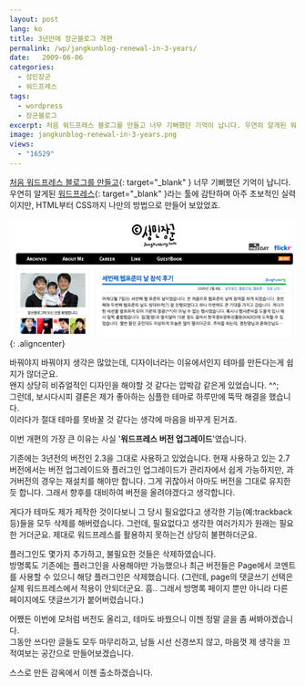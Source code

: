 ```yaml
---
layout: post
lang: ko
title: 3년만에 장군블로그 개편
permalink: /wp/jangkunblog-renewal-in-3-years/
date:   2009-06-06
categories:
  - 성민장군
  - 워드프레스
tags:
  - wordpress
  - 장군블로그
excerpt: 처음 워드프레스 블로그를 만들고 너무 기뻐했던 기억이 납니다. 우연히 알게된 워드프레스라는 툴에 감탄하며 아주 초보적인 실력이지만, HTML부터 CSS까지 나만의 방법으로 만들어 보았었죠. 바꿔야지 바꿔야지 생각은 많았는데, 디자이너라는 이유에서인지 스킨을 만든다는게 쉽지가 않더군요. 왠지 상당히 비쥬얼적인 디자인을 해야할 것 같다는 압박감 같은게 있었습니다. ^^; 그런데, 보시다시피 결론은 제가 좋아하는 심플한 스킨으로 하루만에 뚝딱 해결을 했습니다. 이러다가 절대 스킨 못바꿀 것 같다는 생각에 마음을 바꾸게 된거죠. 이번 개편의 가장 큰 이유는 사실 “워드프레스 버전 업그레이드”였습니다. 기존에는 3년전의 버전인 2.3을 [...]
image: jangkunblog-renewal-in-3-years.png
views:
  - "16529"
---
```


[처음 워드프레스 블로그를 만들고](http://www.jangkunblog.com/wp/wordpress-easy-install/){: target="_blank" } 너무 기뻐했던 기억이 납니다.  
우연히 알게된 [워드프레스](http://www.wordpress.org){: target="_blank" }라는 툴에 감탄하며 아주 초보적인 실력이지만, HTML부터 CSS까지 나만의 방법으로 만들어 보았었죠.

![장군블로그 버전 1](/assets/img/2009/jangkunblog_v01.jpg){: .aligncenter}

바꿔야지 바꿔야지 생각은 많았는데, 디자이너라는 이유에서인지 테마를 만든다는게 쉽지가 않더군요.  
왠지 상당히 비쥬얼적인 디자인을 해야할 것 같다는 압박감 같은게 있었습니다. ^^;  
그런데, 보시다시피 결론은 제가 좋아하는 심플한 테마로 하루만에 뚝딱 해결을 했습니다.  
이러다가 절대 테마를 못바꿀 것 같다는 생각에 마음을 바꾸게 된거죠.

이번 개편의 가장 큰 이유는 사실 '**워드프레스 버전 업그레이드**'였습니다.

기존에는 3년전의 버전인 2.3을 그대로 사용하고 있었습니다. 현재 사용하고 있는 2.7 버전에서는 버전 업그레이드와 플러그인 업그레이드가 관리자에서 쉽게 가능하지만, 과거버전의 경우는 재설치를 해야만 합니다. 그게 귀찮아서 아마도 버전을 그대로 유지한 듯 합니다. 그래서 향후를 대비하여 버전을 올려야겠다고 생각합니다.

게다가 테마도 제가 제작한 것이다보니 그 당시 필요없다고 생각한 기능(예:trackback 등)들을 모두 삭제를 해버렸습니다. 그런데, 필요없다고 생각한 여러가지가 원래는 필요한 거더군요. 제대로 워드프레스를 활용하지 못하는건 상당히 불편하더군요.

플러그인도 몇가지 추가하고, 불필요한 것들은 삭제하였습니다.  
방명록도 기존에는 플러그인을 사용해야만 가능했으나 최근 버전들은 Page에서 코멘트를 사용할 수 있으니 해당 플러그인은 삭제했습니다. (그런데, page의 댓글쓰기 선택은 실제 워드프레스에서 적용이 안되더군요. 흠.. 그래서 방명록 페이지 뿐만 아니라 다른 페이지에도 댓글쓰기가 붙어버렸습니다.)

어쨌든 이번에 모처럼 버전도 올리고, 테마도 바꿨으니 이젠 정말 글을 좀 써봐야겠습니다.  
그동안 쓰다만 글들도 모두 마무리하고, 남들 시선 신경쓰지 않고, 마음껏 제 생각을 끄적여보는 공간으로 만들어보겠습니다.

스스로 만든 감옥에서 이젠 출소하겠습니다.